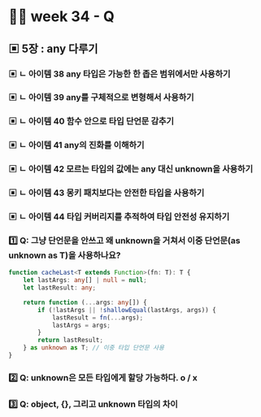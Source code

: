 # 👨‍🏫 week 34 - Q

## ▣ 5장 : any 다루기

### ▣ ㄴ 아이템 38 any 타입은 가능한 한 좁은 범위에서만 사용하기

### ▣ ㄴ 아이템 39 any를 구체적으로 변형해서 사용하기

### ▣ ㄴ 아이템 40 함수 안으로 타입 단언문 감추기

### ▣ ㄴ 아이템 41 any의 진화를 이해하기

### ▣ ㄴ 아이템 42 모르는 타입의 값에는 any 대신 unknown을 사용하기

### ▣ ㄴ 아이템 43 몽키 패치보다는 안전한 타입을 사용하기

### ▣ ㄴ 아이템 44 타입 커버리지를 추적하여 타입 안전성 유지하기

### 1️⃣ Q: **그냥 단언문을 안쓰고 왜 unknown을 거쳐서 이중 단언문(as unknown as T)을 사용하나요?**

```ts
function cacheLast<T extends Function>(fn: T): T {
    let lastArgs: any[] | null = null;
    let lastResult: any;

    return function (...args: any[]) {
        if (!lastArgs || !shallowEqual(lastArgs, args)) {
            lastResult = fn(...args);
            lastArgs = args;
        }
        return lastResult;
    } as unknown as T; // 이중 타입 단언문 사용
}
```

### 2️⃣ Q: **unknown은 모든 타입에게 할당 가능하다. o / x**

### 3️⃣ Q: **object, {}, 그리고 unknown 타입의 차이**
